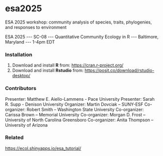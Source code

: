 # esa2025

ESA 2025 workshop: community analysis of species, traits, phylogenies, and responses to environment

ESA 2025 --- SC-08 ---  Quantitative Community Ecology in R --- Baltimore, Maryland --- 1-4pm EDT


### Installation

1.  Download and install **R** from: https://cran.r-project.org/  
2.  Download and install **Rstudio** from: https://posit.co/download/rstudio-desktop/  


### Contributors

Presenter: Matthew E. Aiello-Lammens - Pace University
Presenter: Sarah R. Supp - Denison University
Organizer:  Martin Dovciak – SUNY-ESF
Co-organizer:  Robert Smith – Washington State University
Co-organizer:  Carissa Brown – Memorial University
Co-organizer:  Morgan D. Frost – University of North Carolina Greensboro
Co-organizer:  Anita Thompson – University of Arizona


### Related

https://ecol.shinyapps.io/esa_tutorial/
